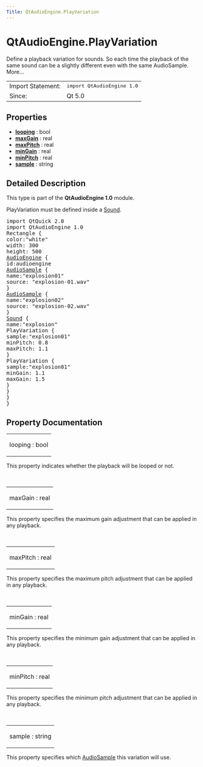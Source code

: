 ```yaml
---
Title: QtAudioEngine.PlayVariation
---
```


# QtAudioEngine.PlayVariation

<span class="subtitle"></span>
<!-- $$$PlayVariation-brief -->
<p>Define a playback variation for sounds. So each time the playback of the same sound can be a slightly different even with the same AudioSample. More...</p>
<!-- @@@PlayVariation -->
<table class="alignedsummary">
<tr><td class="memItemLeft rightAlign topAlign"> Import Statement:</td><td class="memItemRight bottomAlign"> </b><tt>import QtAudioEngine 1.0</tt></td></tr><tr><td class="memItemLeft rightAlign topAlign"> Since:</td><td class="memItemRight bottomAlign">  Qt 5.0</td></tr></table><ul>
</ul>
<h2>Properties</h2>
<ul>
<li class="fn"><b><b><a href="#looping-prop">looping</a></b></b> : bool</li>
<li class="fn"><b><b><a href="#maxGain-prop">maxGain</a></b></b> : real</li>
<li class="fn"><b><b><a href="#maxPitch-prop">maxPitch</a></b></b> : real</li>
<li class="fn"><b><b><a href="#minGain-prop">minGain</a></b></b> : real</li>
<li class="fn"><b><b><a href="#minPitch-prop">minPitch</a></b></b> : real</li>
<li class="fn"><b><b><a href="#sample-prop">sample</a></b></b> : string</li>
</ul>
<!-- $$$PlayVariation-description -->
<h2>Detailed Description</h2>
<p>This type is part of the <b>QtAudioEngine 1.0</b> module.</p>
<p>PlayVariation must be defined inside a <a href="QtAudioEngine.Sound.md">Sound</a>.</p>
<pre class="qml">import QtQuick 2.0
import QtAudioEngine 1.0
<span class="type">Rectangle</span> {
<span class="name">color</span>:<span class="string">&quot;white&quot;</span>
<span class="name">width</span>: <span class="number">300</span>
<span class="name">height</span>: <span class="number">500</span>
<span class="type"><a href="QtAudioEngine.AudioEngine.md">AudioEngine</a></span> {
<span class="name">id</span>:<span class="name">audioengine</span>
<span class="type"><a href="QtAudioEngine.AudioSample.md">AudioSample</a></span> {
<span class="name">name</span>:<span class="string">&quot;explosion01&quot;</span>
<span class="name">source</span>: <span class="string">&quot;explosion-01.wav&quot;</span>
}
<span class="type"><a href="QtAudioEngine.AudioSample.md">AudioSample</a></span> {
<span class="name">name</span>:<span class="string">&quot;explosion02&quot;</span>
<span class="name">source</span>: <span class="string">&quot;explosion-02.wav&quot;</span>
}
<span class="type"><a href="QtAudioEngine.Sound.md">Sound</a></span> {
<span class="name">name</span>:<span class="string">&quot;explosion&quot;</span>
<span class="type">PlayVariation</span> {
<span class="name">sample</span>:<span class="string">&quot;explosion01&quot;</span>
<span class="name">minPitch</span>: <span class="number">0.8</span>
<span class="name">maxPitch</span>: <span class="number">1.1</span>
}
<span class="type">PlayVariation</span> {
<span class="name">sample</span>:<span class="string">&quot;explosion01&quot;</span>
<span class="name">minGain</span>: <span class="number">1.1</span>
<span class="name">maxGain</span>: <span class="number">1.5</span>
}
}
}
}</pre>
<!-- @@@PlayVariation -->
<h2>Property Documentation</h2>
<!-- $$$looping -->
<table class="qmlname"><tr valign="top"><td class="tblQmlPropNode"><p><span class="name">looping</span> : <span class="type">bool</span></p></td></tr></table><p>This property indicates whether the playback will be looped or not.</p>
<!-- @@@looping -->
<br/>
<!-- $$$maxGain -->
<table class="qmlname"><tr valign="top"><td class="tblQmlPropNode"><p><span class="name">maxGain</span> : <span class="type">real</span></p></td></tr></table><p>This property specifies the maximum gain adjustment that can be applied in any playback.</p>
<!-- @@@maxGain -->
<br/>
<!-- $$$maxPitch -->
<table class="qmlname"><tr valign="top"><td class="tblQmlPropNode"><p><span class="name">maxPitch</span> : <span class="type">real</span></p></td></tr></table><p>This property specifies the maximum pitch adjustment that can be applied in any playback.</p>
<!-- @@@maxPitch -->
<br/>
<!-- $$$minGain -->
<table class="qmlname"><tr valign="top"><td class="tblQmlPropNode"><p><span class="name">minGain</span> : <span class="type">real</span></p></td></tr></table><p>This property specifies the minimum gain adjustment that can be applied in any playback.</p>
<!-- @@@minGain -->
<br/>
<!-- $$$minPitch -->
<table class="qmlname"><tr valign="top"><td class="tblQmlPropNode"><p><span class="name">minPitch</span> : <span class="type">real</span></p></td></tr></table><p>This property specifies the minimum pitch adjustment that can be applied in any playback.</p>
<!-- @@@minPitch -->
<br/>
<!-- $$$sample -->
<table class="qmlname"><tr valign="top"><td class="tblQmlPropNode"><p><span class="name">sample</span> : <span class="type">string</span></p></td></tr></table><p>This property specifies which <a href="QtAudioEngine.AudioSample.md">AudioSample</a> this variation will use.</p>
<!-- @@@sample -->
<br/>
